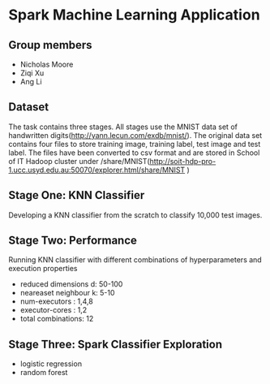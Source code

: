 # Spark Machine Learning Application

## Group members

- Nicholas Moore 
- Ziqi Xu 
- Ang Li 

## Dataset

The task contains three stages. All stages use the MNIST data set of handwritten
digits(http://yann.lecun.com/exdb/mnist/). The original data set contains four
files to store training image, training label, test image and test label. The files have been converted to csv format and are stored in School of IT Hadoop cluster under /share/MNIST(http://soit-hdp-pro-1.ucc.usyd.edu.au:50070/explorer.html/share/MNIST )

## Stage One: KNN Classifier

Developing a KNN classifier from the scratch to classify 10,000 test images.

## Stage Two: Performance 

Running KNN classifier with different combinations of hyperparameters and execution properties

- reduced dimensions d: 50-100
- neareaset neighbour k: 5-10
- num-executors : 1,4,8
- executor-cores : 1,2
- total combinations: 12

## Stage Three: Spark Classifier Exploration

- logistic regression
- random forest 
